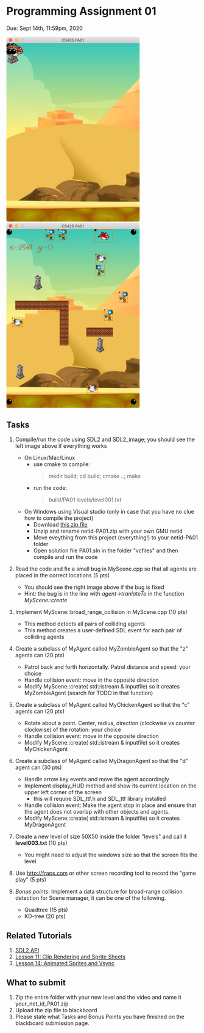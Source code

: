 # Programming Assignment 01
Due: Sept 14th, 11:59pm, 2020

<img src="imgs/screen-before.png" width="350"/> <img src="imgs/screen-after.png" width="350"/>

## Tasks

1. Compile/run the code using SDL2 and SDL2_image; you should see the left image above if everything works
    - On Linux/Mac/Linux
        - use cmake to compile: 
            > mkdir build; cd build; cmake ..; make
        - run the code: 
            > build/PA01 levels/level001.txt
    - On Windows using Visual studio (only in case that you have no clue how to compile the project)
        - Download [this zip file](https://www.dropbox.com/s/9zh5w84bjbdnfgf/netid-PA01.zip)
        - Unzip and rename netid-PA01.zip with your own GMU netid
        - Move eveything from this project (everything!) to your netid-PA01 folder
        - Open solution file PA01.sln in the folder "vcfiles" and then compile and run the code

2. Read the code and fix a small bug in MyScene.cpp so that all agents are placed in the correct locations (5 pts)
    - You should see the right image above if the bug is fixed
    - Hint: the bug is in the line with _agent->tranlateTo_ in the function _MyScene::create_

3. Implement MyScene::broad_range_collision in MyScene.cpp (10 pts)
    - This method detects all pairs of colliding agents
    - This method creates a user-defined SDL event for each pair of colliding agents

4. Create a subclass of MyAgent called MyZombieAgent so that the "z" agents can (20 pts)
    - Patrol back and forth horizontally. Patrol distance and speed: your choice 
    - Handle collision event: move in the opposite direction
    - Modify MyScene::create( std::istream & inputfile) so it creates MyZombieAgent (search for TODO in that function)

5. Create a subclass of MyAgent called MyChickenAgent so that the "c" agents can (20 pts)
   - Rotate about a point. Center, radius, direction (clockwise vs counter clockwise) of the rotation: your choice
   - Handle collision event: move in the opposite direction
   - Modify MyScene::create( std::istream & inputfile) so it creates MyChickenAgent 
    
6. Create a subclass of MyAgent called MyDragonAgent so that the "d" agent can (30 pts)
    - Handle arrow key events and move the agent accordingly
    - Implement display_HUD method and show its current location on the upper left corner of the screen
       - this will require SDL_ttf.h and SDL_ttf library installed
    - Handle collision event: Make the agent stop in place and ensure that the agent does not overlap with other objects and agents. 
    - Modify MyScene::create( std::istream & inputfile) so it creates MyDragonAgent 
    
7. Create a new level of size 50X50 inside the folder "levels" and call it **level003.txt** (10 pts)
    - You might need to adjust the windows size so that the screen fits the level 

8. Use http://fraps.com or other screen recording tool to record the "game play" (5 pts)

9. *Bonus points*: Implement a data structure for broad-range collision detection for Scene manager, it can be one of the following. 
    - Quadtree (15 pts)
    - KD-tree (20 pts)

## Related Tutorials

1. [SDL2 API](https://wiki.libsdl.org/APIByCategory)
2. [Lesson 11: Clip Rendering and Sprite Sheets](http://lazyfoo.net/tutorials/SDL/11_clip_rendering_and_sprite_sheets/index.php)
3. [Lesson 14: Animated Sprites and Vsync](http://lazyfoo.net/tutorials/SDL/14_animated_sprites_and_vsync/index.php)

## What to submit

1. Zip the entire folder with your new level and the video and name it your_net_id_PA01.zip
2. Upload the zip file to blackboard
3. Please state what Tasks and Bonus Points you have finished on the blackboard submission page. 
